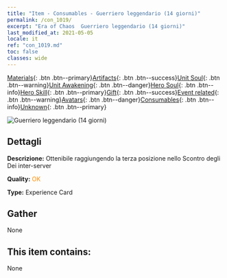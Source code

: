```yaml
---
title: "Item - Consumables - Guerriero leggendario (14 giorni)"
permalink: /con_1019/
excerpt: "Era of Chaos  Guerriero leggendario (14 giorni)"
last_modified_at: 2021-05-05
locale: it
ref: "con_1019.md"
toc: false
classes: wide
---
```

 [Materials](/ItemsIT/){: .btn .btn--primary}[Artifacts](/ItemsIT/Artifacts/){: .btn .btn--success}[Unit Soul](/ItemsIT/UnitSoul/){: .btn .btn--warning}[Unit Awakening](/ItemsIT/UnitAwakening/){: .btn .btn--danger}[Hero Soul](/ItemsIT/HeroSoul/){: .btn .btn--info}[Hero Skill](/ItemsIT/HeroSkill/){: .btn .btn--primary}[Gift](/ItemsIT/Gift/){: .btn .btn--success}[Event related](/ItemsIT/Events/){: .btn .btn--warning}[Avatars](/ItemsIT/Avatars/){: .btn .btn--danger}[Consumables](/ItemsIT/Consumables/){: .btn .btn--info}[Unknown](/ItemsIT/Unknown/){: .btn .btn--primary}

 ![Guerriero leggendario (14 giorni)](/images/a/avatarFrame_61.png)

## Dettagli
 **Descrizione:** Ottenibile raggiungendo la terza posizione nello Scontro degli Dei inter-server

 **Quality:** <span style="color: #FF8C00">OK</span>

 **Type:** Experience Card

## Gather

  None

## This item contains:

  None

